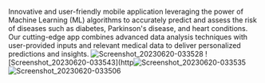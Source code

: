 
 Innovative and user-friendly mobile application leveraging the power of Machine Learning (ML) algorithms to accurately predict and assess the risk of diseases such as diabetes, Parkinson's disease, and heart conditions. Our cutting-edge app combines advanced data analysis techniques with user-provided inputs and relevant medical data to deliver personalized predictions and insights.
![Screenshot_20230620-033528](https://github.com/samyhamdy/Five_Medicine/assets/88468247/1519347b-3af0-474f-9011-6e81a62b2a63)
![Screenshot_20230620-033543](http![Screenshot_20230620-033535](https://github.com/samyhamdy/Five_Medicine/assets/88468247/4cc94387-3c39-44c3-bc3c-683386591215)
![Screenshot_20230620-033506](https://github.com/samyhamdy/Five_Medicine/assets/88468247/3ecb38c9-af33-4279-adb7-616b726c5d35)
